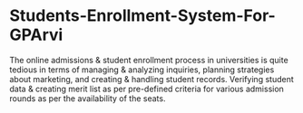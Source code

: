 # Students-Enrollment-System-For-GPArvi
The online admissions &amp; student enrollment process in universities is quite tedious in terms of managing &amp; analyzing inquiries, planning strategies about marketing, and creating &amp; handling student records. Verifying student data &amp; creating merit list as per pre-defined criteria for various admission rounds as per the availability of the seats.
